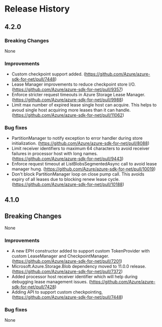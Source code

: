 # Release History

## 4.2.0
### Breaking Changes
None

### Improvements
- Custom checkpoint support added. (https://github.com/Azure/azure-sdk-for-net/pull/7448)
- Lease Manager improvements to reduce checkpoint store I/O. (https://github.com/Azure/azure-sdk-for-net/pull/9357)
- Enforce stricter request timeouts in Azure Storage Lease Manager. (https://github.com/Azure/azure-sdk-for-net/pull/9988)
- Limit max number of expired lease single host can acquire. This helps to avoud single host acquiring more leases than it can handle. (https://github.com/Azure/azure-sdk-for-net/pull/11062)

### Bug fixes
- PartitionManager to notify exception to error handler during store initialization. (https://github.com/Azure/azure-sdk-for-net/pull/8088)
- Limit receiver identifiers to maximum 64 characters to avoid receiver failures in processor host with long names. (https://github.com/Azure/azure-sdk-for-net/pull/9443)
- Enforce request timeout at ListBlobsSegmentedAsync call to avoid lease manager hung. (https://github.com/Azure/azure-sdk-for-net/pull/10019)
- Don't block PartitionManager loop on close pump call. This avoids expiry of all leases due to blocking renew lease cycle. (https://github.com/Azure/azure-sdk-for-net/pull/10188)

## 4.1.0
## Breaking Changes
None

### Improvements
- A new EPH constructor added to support custom TokenProvider with custom LeaseManager and CheckpointManager. (https://github.com/Azure/azure-sdk-for-net/pull/7201)
- Microsoft.Azure.Storage.Blob dependency moved to 11.0.0 release. (https://github.com/Azure/azure-sdk-for-net/pull/7372)
- Added processor host receiver identifier which will help during debugging lease management issues. (https://github.com/Azure/azure-sdk-for-net/pull/7428)
- Adding API to support custom checkpointing, (https://github.com/Azure/azure-sdk-for-net/pull/7448)

### Bug fixes
None
